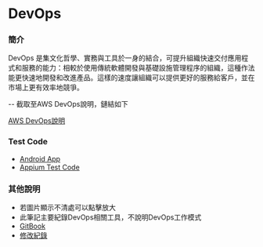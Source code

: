 # DevOps

### 簡介

DevOps 是集文化哲學、實務與工具於一身的結合，可提升組織快速交付應用程式和服務的能力：相較於使用傳統軟體開發與基礎設施管理程序的組織，這種作法能更快速地開發和改進產品。這樣的速度讓組織可以提供更好的服務給客戶，並在市場上更有效率地競爭。

\-- 截取至AWS DevOps說明，鏈結如下

&#x20;[AWS DevOps說明](https://aws.amazon.com/tw/devops/what-is-devops/)

### Test Code

* [Android App](https://github.com/Pearce-Kanneki/Android-Test-App)
* [Appium Test Code](https://github.com/Pearce-Kanneki/Appium-Android-test)

### 其他說明

* 若圖片顯示不清處可以點擊放大
* 此筆記主要紀錄DevOps相關工具，不說明DevOps工作模式
* [GitBook](https://kanneki-chen.gitbook.io/devops/)
* [修改紀錄](https://github.com/Pearce-Kanneki/Note-Devops-Book/commits/master)

